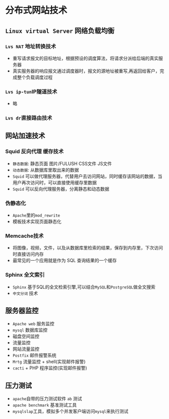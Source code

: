 # 分布式网站技术

## `Linux virtual Server` 网络负载均衡

### `Lvs NAT` 地址转换技术

- 重写请求报文的目标地址，根据预设的调度算法，将请求分派给后端的真实服务器
- 真实服务器的响应报文通过调度器时，报文的源地址被重写,再返回给客户，完成整个负载调度过程

### `Lvs ip-tun`IP隧道技术

- 略

### `Lvs dr`直接路由技术

## 网站加速技术

### Squid 反向代理 缓存技术

- `静态数据`: 静态页面 图片/FULUSH CSS文件 JS文件
- `动态数据`: 从数据库里取出来的数据
- `Squid` 可以做代理服务器，代替用户去访问网站，同时缓存该网站的数据，当用户再次访问时，可以直接使用缓存里数据
- `Squid` 可以反向代理服务器，分离静态和动态数据

### 伪静态化

- `Apache`里的`mod_rewrite`
- 模板技术实现页面静态化

### Memcache技术

- 将图像，视频，文件，以及从数据库里检索的结果，保存到内存里，下次访问时直接访问内存
- 最常见的一个应用就是作为 SQL 查询结果的一个缓存

### Sphinx 全文索引

- `Sphinx` 基于SQL的全文检索引擎,可以结合`MySQL`和`PostgreSQL`做全文搜索
- `中文分词` 技术

## 服务器监控

- `Apache web` 服务监控
- `mysql` 数据库监控
- 磁盘空间监控
- 流量监控
- 网站流量监控
- `Postfix` 邮件报警系统
- `Mrtg` 流量监控 + shell(实现邮件报警)
- `cacti` + PHP 程序监控(实现邮件报警)

## 压力测试

- `apache`自带的压力测试软件 `ab` 测试
- `apache benchmark` 基准测试工具
- `mysqlslap`工具，模拟多个并发客户端访问`mysql`来执行测试